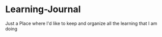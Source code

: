 # Learning-Journal
Just a Place where I'd like to keep and organize all the learning that I am doing
